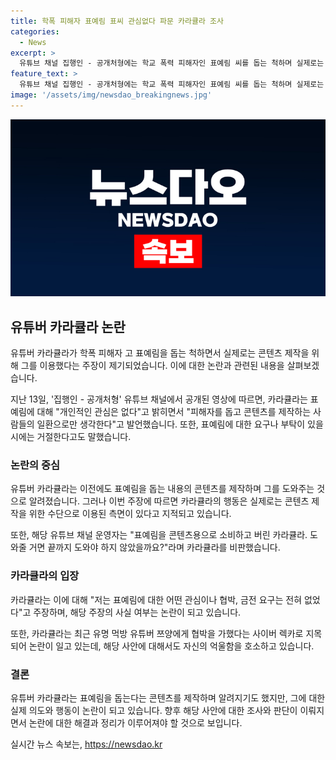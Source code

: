 ```yaml
---
title: 학폭 피해자 표예림 표씨 관심없다 파문 카라큘라 조사
categories:
  - News
excerpt: >
  유튜브 채널 집행인 - 공개처형에는 학교 폭력 피해자인 표예림 씨를 돕는 척하며 실제로는 콘텐츠 제작을 위해 악용한 유튜버 카라큘라에 대한 논란이 불거졌다. 표예림 씨를 도왔다며 영상을 올린 후, 그를 고인으로 추모한 것에 대해 카라큘라의 진심이 의심받고 있다. 또한, 다른 유명 유튜버 쯔양을 협박한 사건과 관련하여도 논란이 일고 있다. 이에 대한 논란과 카라큘라의 입장에 대한 의견이 엇갈리고 있다.
feature_text: >
  유튜브 채널 집행인 - 공개처형에는 학교 폭력 피해자인 표예림 씨를 돕는 척하며 실제로는 콘텐츠 제작을 위해 악용한 유튜버 카라큘라에 대한 논란이 불거졌다. 표예림 씨를 도왔다며 영상을 올린 후, 그를 고인으로 추모한 것에 대해 카라큘라의 진심이 의심받고 있다. 또한, 다른 유명 유튜버 쯔양을 협박한 사건과 관련하여도 논란이 일고 있다. 이에 대한 논란과 카라큘라의 입장에 대한 의견이 엇갈리고 있다.
image: '/assets/img/newsdao_breakingnews.jpg'
---
```


<p><img src="/assets/img/newsdao_breakingnews.jpg" alt="flaretime 속보" /></p>

<h2 data-ke-size="size26">유튜버 카라큘라 논란</h2>

<p>유튜버 카라큘라가 학폭 피해자 고 표예림을 돕는 척하면서 실제로는 콘텐츠 제작을 위해 그를 이용했다는 주장이 제기되었습니다. 이에 대한 논란과 관련된 내용을 살펴보겠습니다.</p>

<p data-ke-size="size16">지난 13일, '집행인 - 공개처형' 유튜브 채널에서 공개된 영상에 따르면, 카라큘라는 표예림에 대해 "개인적인 관심은 없다"고 밝히면서 "피해자를 돕고 콘텐츠를 제작하는 사람들의 일환으로만 생각한다"고 발언했습니다. 또한, 표예림에 대한 요구나 부탁이 있을 시에는 거절한다고도 말했습니다.</p>

<h3 data-ke-size="size24">논란의 중심</h3>

<p>유튜버 카라큘라는 이전에도 표예림을 돕는 내용의 콘텐츠를 제작하며 그를 도와주는 것으로 알려졌습니다. 그러나 이번 주장에 따르면 카라큘라의 행동은 실제로는 콘텐츠 제작을 위한 수단으로 이용된 측면이 있다고 지적되고 있습니다.</p>

<p data-ke-size="size16">또한, 해당 유튜브 채널 운영자는 "표예림을 콘텐츠용으로 소비하고 버린 카라큘라. 도와줄 거면 끝까지 도와야 하지 않았을까요?"라며 카라큘라를 비판했습니다.</p>

<h3 data-ke-size="size24">카라큘라의 입장</h3>

<p>카라큘라는 이에 대해 "저는 표예림에 대한 어떤 관심이나 협박, 금전 요구는 전혀 없었다"고 주장하며, 해당 주장의 사실 여부는 논란이 되고 있습니다.</p>

<p data-ke-size="size16">또한, 카라큘라는 최근 유명 먹방 유튜버 쯔양에게 협박을 가했다는 사이버 렉카로 지목되어 논란이 일고 있는데, 해당 사안에 대해서도 자신의 억울함을 호소하고 있습니다.</p>

<h3 data-ke-size="size24">결론</h3>

<p>유튜버 카라큘라는 표예림을 돕는다는 콘텐츠를 제작하며 알려지기도 했지만, 그에 대한 실제 의도와 행동이 논란이 되고 있습니다. 향후 해당 사안에 대한 조사와 판단이 이뤄지면서 논란에 대한 해결과 정리가 이루어져야 할 것으로 보입니다.</p>
실시간 뉴스 속보는, <a href="https://newsdao.kr" rel="dofollow">https://newsdao.kr</a>


